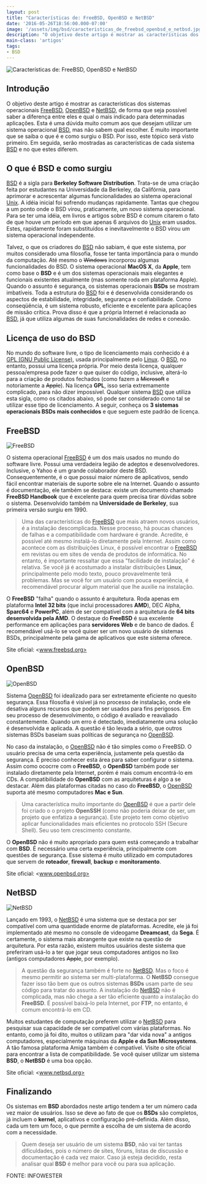 ```yaml
---
layout: post
title: "Características de: FreeBSD, OpenBSD e NetBSD"
date: '2016-05-26T18:56:00.000-07:00'
image: '/assets/img/bsd/caracteristicas_de_freebsd_openbsd_e_netbsd.jpg'
description: "O objetivo deste artigo é mostrar as características dos sistemas operacionais FreeBSD, OpenBSD e NetBSD"
main-class: 'artigos'
tags:
- BSD
---
```


![Características de: FreeBSD, OpenBSD e NetBSD](/assets/img/bsd/caracteristicas_de_freebsd_openbsd_e_netbsd.jpg "Características de: FreeBSD, OpenBSD e NetBSD")

## Introdução

O objetivo deste artigo é mostrar as características dos sistemas operacionais [FreeBSD](https://www.freebsd.org/), [OpenBSD](https://www.openbsd.org/) e [NetBSD](https://www.netbsd.org/), de forma que seja possível saber a diferença entre eles e qual o mais indicado para determinadas aplicações. Esta é uma dúvida muito comum aos que desejam utilizar um sistema operacional [BSD](https://pt.wikipedia.org/wiki/Berkeley_Software_Distribution), mas não sabem qual escolher. É muito importante que se saiba o que é e como surgiu o BSD. Por isso, este tópico será visto primeiro. Em seguida, serão mostradas as características de cada sistema [BSD](https://pt.wikipedia.org/wiki/Berkeley_Software_Distribution) e no que estes diferem.

## O que é BSD e como surgiu

[BSD](https://pt.wikipedia.org/wiki/Berkeley_Software_Distribution) é a sigla para __Berkeley Software Distribution__. Trata-se de uma criação feita por estudantes na Universidade da Berkeley, da Califórnia, para aprimorar e acrescentar algumas funcionalidades ao sistema operacional [Unix](http://www.unix.org/). A idéia inicial foi sofrendo mudanças rapidamente. Tantas que chegou a um ponto onde o BSD virou, praticamente, um novo sistema operacional. Para se ter uma idéia, em livros e artigos sobre BSD é comum citarem o fato de que houve um período em que apenas 6 arquivos do [Unix](http://www.unix.org/) eram usados. Estes, rapidamente foram substituídos e inevitavelmente o BSD virou um sistema operacional independente.

Talvez, o que os criadores do [BSD](https://pt.wikipedia.org/wiki/Berkeley_Software_Distribution) não sabiam, é que este sistema, por muitos considerado uma filosofia, fosse ter tanta importância para o mundo da computação. Até mesmo o ~~Windows~~ incorporou algumas funcionalidades do BSD. O sistema operacional __MacOS X__, da __Apple__, tem como base o __BSD__ e é um dos sistemas operacionais mais elegantes e funcionais existentes atualmente (mas somente roda em plataforma Apple).
Quando o assunto é segurança, os sistemas operacionais __BSDs__ se mostram imbatíveis. Toda a estrutura do [BSD](https://pt.wikipedia.org/wiki/Berkeley_Software_Distribution) foi e é desenvolvida considerando os aspectos de estabilidade, integridade, segurança e confiabilidade. Como conseqüência, é um sistema robusto, eficiente e excelente para aplicações de missão crítica. Prova disso é que a própria Internet é relacionada ao [BSD](https://pt.wikipedia.org/wiki/Berkeley_Software_Distribution), já que utiliza algumas de suas funcionalidades de redes e conexão.

## Licença de uso do BSD

No mundo do software livre, o tipo de licenciamento mais conhecido é a [GPL (GNU Public License)](https://www.gnu.org/licenses/licenses.pt-br.html), usada principalmente pelo [Linux](https://cse.google.com.br/cse/publicurl?cx=004473188612396442360:qs2ekmnkweq&q=linux). O [BSD](https://pt.wikipedia.org/wiki/Berkeley_Software_Distribution), no entanto, possui uma licença própria. Por meio desta licença, qualquer pessoa/empresa pode fazer o que quiser do código, inclusive, alterá-lo para a criação de produtos fechados (como fazem a ~~Microsoft~~ e notoriamente a ~~Apple~~). Na licença __GPL__, isso seria extremamente complicado, para não dizer impossível. Qualquer sistema [BSD](https://pt.wikipedia.org/wiki/Berkeley_Software_Distribution) que utiliza esta sigla, como os citados abaixo, só pode ser considerado como tal se utilizar esse tipo de licenciamento. A seguir, conheça os __3 sistemas operacionais BSDs mais conhecidos__ e que seguem este padrão de licença.

## FreeBSD

![FreeBSD](/assets/img/bsd/logo-full.png "FreeBSD")

O sistema operacional [FreeBSD](https://www.freebsd.org/) é um dos mais usados no mundo do software livre. Possui uma verdadeira legião de adeptos e desenvolvedores. Inclusive, o Yahoo é um grande colaborador deste BSD. Consequentemente, é o que possui maior número de aplicativos, sendo fácil encontrar materiais de suporte sobre ele na Internet. Quando o assunto é documentação, ele também se destaca: existe um documento chamado __FreeBSD Handbook__ que é excelente para quem precisa tirar dúvidas sobre o sistema. Desenvolvido também na __Universidade de Berkeley__, sua primeira versão surgiu em 1990.

> Uma das características do [FreeBSD](https://www.freebsd.org/) que mais atraem novos usuários, é a instalação descomplicada. Nesse processo, há poucas chances de falhas e a compatibilidade com hardware é grande. Acredite, é possível até mesmo instalá-lo diretamente pela Internet. Assim como acontece com as distribuições Linux, é possível encontrar o [FreeBSD](https://www.freebsd.org/) em revistas ou em sites de venda de produtos de informática. No entanto, é importante ressaltar que essa "facilidade de instalação" é relativa. Se você já é acostumado a instalar distribuições __Linux__, principalmente pelo modo texto, pouco provavelmente terá problemas. Mas se você for um usuário com pouca experiência, é recomendável procurar algum material que lhe auxilie na instalação.

O __FreeBSD__ "falha" quando o assunto é arquitetura. Roda apenas em plataforma __Intel 32 bits__ (que inclui processadores __AMD__), DEC Alpha, __Sparc64__ e __PowerPC__, além de ser compatível com a arquitetura de __64 bits desenvolvida pela AMD__. O destaque do __FreeBSD__ é sua excelente performance em aplicações para __servidores Web__ e de banco de dados. É recomendável usá-lo se você quiser ser um novo usuário de sistemas BSDs, principalmente pela gama de aplicativos que este sistema oferece.

Site oficial: <www.freebsd.org>

## OpenBSD

![OpenBSD](/assets/img/bsd/OpenBSD.gif "OpenBSD")

Sistema [OpenBSD](https://www.openbsd.org/) foi idealizado para ser extretamente eficiente no quesito segurança. Essa filosofia é visível já no processo de instalação, onde ele desativa alguns recursos que podem ser usados para fins perigosos. Em seu processo de desenvolvimento, o código é avaliado e reavaliado constantemente. Quando um erro é detectado, imediatamente uma solução é desenvolvida e aplicada. A questão é tão levada a sério, que outros sistemas BSDs baseiam suas políticas de segurança no [OpenBSD](https://www.openbsd.org/).

No caso da instalação, o [OpenBSD](https://www.openbsd.org/) não é tão simples como o FreeBSD. O usuário precisa de uma certa experiência, justamente pela questão da segurança. É preciso conhecer esta área para saber configurar o sistema. Assim como ococrre com o __FreeBSD__, o __OpenBSD__ também pode ser instalado diretamente pela Internet, porém é mais comum encontrá-lo em CDs. A compatibilidade do __OpenBSD__ com as arquiteturas é algo a se destacar. Além das plataformas citadas no caso do __FreeBSD__, o [OpenBSD](https://www.openbsd.org/) suporta até mesmo computadores __Mac e Sun__.

> Uma característica muito importante do [OpenBSD](https://www.openbsd.org/) é que a partir dele foi criado o o projeto __OpenSSH__ (como não poderia deixar de ser, um projeto que enfatiza a segurança). Este projeto tem como objetivo aplicar funcionalidades mais eficientes no protocolo SSH (Secure Shell). Seu uso tem crescimento constante.

O __OpenBSD__ não é muito apropriado para quem está começando a trabalhar com __BSD__. É necessário uma certa experiência, principalmente com questões de segurança. Esse sistema é muito utilizado em computadores que servem de __roteador__, __firewall__, __backup__ e __monitoramento__.

Site oficial: <www.openbsd.org>

## NetBSD

![NetBSD](/assets/img/bsd/NetBSD-tb.png "NetBSD")

Lançado em 1993, o [NetBSD](https://www.netbsd.org/) é uma sistema que se destaca por ser compatível com uma quantidade enorme de plataformas. Acredite, ele já foi implementado até mesmo no console de videogame __Dreamcast__, da __Sega__. É certamente, o sistema mais abrangente que existe na questão de arquitetura. Por esta razão, existem muitos usuários deste sistema que preferiram usá-lo a ter que jogar seus computadores antigos no lixo (antigos computadores ~~Apple~~, por exemplo).

> A questão da segurança também é forte no [NetBSD](https://www.netbsd.org/). Mas o foco é mesmo permitir ao sistema ser multi-plataforma. O __NetBSD__ consegue fazer isso tão bem que os outros sistemas __BSDs__ usam parte de seu código para tratar do assunto.
A instalação do [NetBSD](https://www.netbsd.org/) não é complicada, mas não chega a ser tão eficiente quanto a instalação do __FreeBSD__. É possível baixá-lo pela Internet, por __FTP__, no entanto, é comum encontrá-lo em CD.

Muitos estudantes de computação preferem utilizar o [NetBSD](https://www.netbsd.org/) para pesquisar sua capacidade de ser compatível com várias plataformas. No entanto, como já foi dito, muitos o utilizam para "dar vida nova" a antigos computadores, especialmente máquinas da __Apple e da Sun Microsystems__. A tão famosa plataforma Amiga também é compatível. Visite o site oficial para encontrar a lista de compatibilidade. Se você quiser utilizar um sistema __BSD__, o __NetBSD__ é uma boa opção.

Site oficial: <www.netbsd.org>

## Finalizando

Os sistemas em __BSD__ abordados neste artigo tendem a ter um número cada vez maior de usuários. Isso se deve ao fato de que os __BSDs__ são completos, já incluem o __kernel__, aplicativos e configuração pré-definida. Além disso, cada um tem um foco, o que permite a escolha de um sistema de acordo com a necessidade.

> Quem deseja ser usuário de um sistema __BSD__, não vai ter tantas dificuldades, pois o número de sites, fóruns, listas de discussão e documentação é cada vez maior. Caso já esteja decidido, resta analisar qual __BSD__ é melhor para você ou para sua aplicação.

FONTE: INFOWESTER
